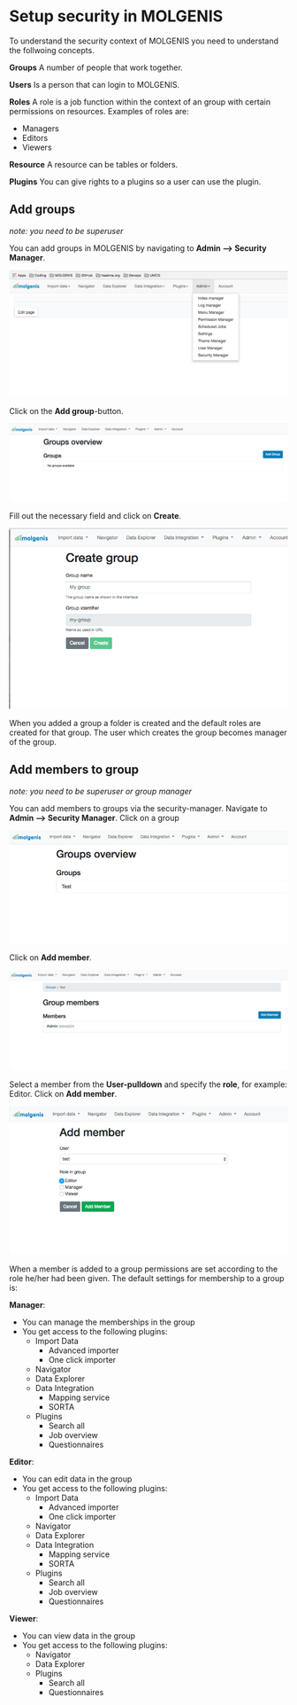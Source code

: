 # Setup security in MOLGENIS
To understand the security context of MOLGENIS you need to understand the follwoing concepts.

**Groups**
A number of people that work together.

**Users**
Is a person that can login to MOLGENIS.

**Roles**
A role is a job function within the context of an group with certain permissions on resources. Examples of roles are:
* Managers
* Editors
* Viewers
 
**Resource**
A resource can be tables or folders.

**Plugins**
You can give rights to a plugins so a user can use the plugin.
      
## Add groups
*note: you need to be superuser*

You can add groups in MOLGENIS by navigating to **Admin --> Security Manager**. 

![Security Manager menu](../../images/security/main_menu_security.png?raw=true, "Security Manager menu")

Click on the **Add group**-button. 

![Groups screen](../../images/security/groups.png?raw=true, "Groups")

Fill out the necessary field and click on **Create**.

![Create a group](../../images/security/group_creation.png?raw=true, "Create a group")

When you added a group a folder is created and the default roles are created for that group. The user which creates the group becomes manager of the group.

## Add members to group
*note: you need to be superuser or group manager*

You can add members to groups via the security-manager. Navigate to **Admin --> Security Manager**. Click on a group

![Group overview](../../images/security/group_overview.png?raw=true, "Group overview")

Click on **Add member**.

![Membership overview](../../images/security/membership_overview.png?raw=true, "Membership overview")

Select a member from the **User-pulldown** and specify the **role**, for example: Editor. Click on **Add member**.

![Add membership](../../images/security/add_membership.png?raw=true, "Add membership")

When a member is added to a group permissions are set according to the role he/her had been given.
The default settings for membership to a group is:

**Manager**:
* You can manage the memberships in the group
* You get access to the following plugins:
  * Import Data
    * Advanced importer
    * One click importer
  * Navigator
  * Data Explorer
  * Data Integration
    * Mapping service
    * SORTA
  * Plugins
    * Search all
    * Job overview
    * Questionnaires
    
**Editor**:
* You can edit data in the group
* You get access to the following plugins:
  * Import Data
    * Advanced importer
    * One click importer
  * Navigator
  * Data Explorer
  * Data Integration
    * Mapping service
    * SORTA
  * Plugins
    * Search all
    * Job overview
    * Questionnaires
    
**Viewer**:
* You can view data in the group
* You get access to the following plugins:
  * Navigator
  * Data Explorer
  * Plugins
    * Search all
    * Questionnaires
   